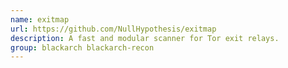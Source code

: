 ```yaml
---
name: exitmap
url: https://github.com/NullHypothesis/exitmap
description: A fast and modular scanner for Tor exit relays.
group: blackarch blackarch-recon
---
```


